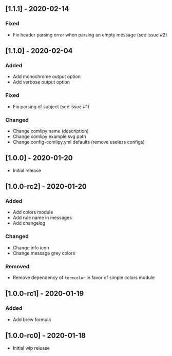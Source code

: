 ## [1.1.1] - 2020-02-14
### Fixed
- Fix header parsing error when parsing an empty message (see issue #2)

## [1.1.0] - 2020-02-04
### Added
- Add monochrome output option
- Add verbose output option

### Fixed
- Fix parsing of subject (see issue #1)

### Changed
- Change comlipy name (description)
- Change comlipy example svg path
- Change config-comlipy.yml defaults (remove useless configs)

## [1.0.0] - 2020-01-20
- Initial release

## [1.0.0-rc2] - 2020-01-20

### Added
- Add colors module
- Add rule name in messages  
- Add changelog

### Changed
- Change info icon
- Change message grey colors

### Removed
- Remove dependency of `termcolor` in favor of simple colors module 

## [1.0.0-rc1] - 2020-01-19
### Added
- Add brew formula

## [1.0.0-rc0] - 2020-01-18
- Initial wip release